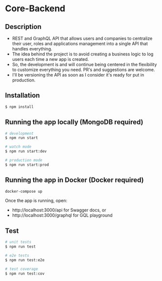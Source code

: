 # Core-Backend

## Description

* REST and GraphQL API that allows users and companies to centralize their user, roles and applications management into a single API that handles everything. 
* The idea behind the project is to avoid creating a business logic to log users each time a new app is created. 
* So, the development is and will continue being centered in the flexibility to customize everything you need. PR's and suggestions are welcome. 
* I'll be versioning the API as soon as I consider it's ready for put in production.

## Installation

```bash
$ npm install
```

## Running the app locally (MongoDB required)

```bash
# development
$ npm run start

# watch mode
$ npm run start:dev

# production mode
$ npm run start:prod
```

## Running the app in Docker (Docker required)
```bash
docker-compose up
```

Once the app is running, open:

* http://localhost:3000/api for Swagger docs, or
* http://localhost:3000/graphql for GQL playground

## Test

```bash
# unit tests
$ npm run test

# e2e tests
$ npm run test:e2e

# test coverage
$ npm run test:cov
```
